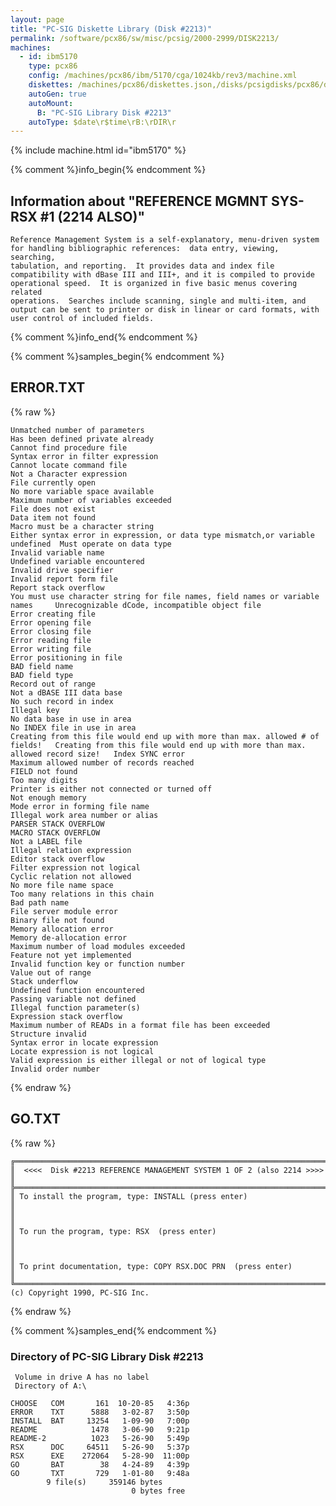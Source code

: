 ```yaml
---
layout: page
title: "PC-SIG Diskette Library (Disk #2213)"
permalink: /software/pcx86/sw/misc/pcsig/2000-2999/DISK2213/
machines:
  - id: ibm5170
    type: pcx86
    config: /machines/pcx86/ibm/5170/cga/1024kb/rev3/machine.xml
    diskettes: /machines/pcx86/diskettes.json,/disks/pcsigdisks/pcx86/diskettes.json
    autoGen: true
    autoMount:
      B: "PC-SIG Library Disk #2213"
    autoType: $date\r$time\rB:\rDIR\r
---
```


{% include machine.html id="ibm5170" %}

{% comment %}info_begin{% endcomment %}

## Information about "REFERENCE MGMNT SYS-RSX #1 (2214 ALSO)"

    Reference Management System is a self-explanatory, menu-driven system
    for handling bibliographic references:  data entry, viewing, searching,
    tabulation, and reporting.  It provides data and index file
    compatibility with dBase III and III+, and it is compiled to provide
    operational speed.  It is organized in five basic menus covering related
    operations.  Searches include scanning, single and multi-item, and
    output can be sent to printer or disk in linear or card formats, with
    user control of included fields.
{% comment %}info_end{% endcomment %}

{% comment %}samples_begin{% endcomment %}

## ERROR.TXT

{% raw %}
```
Unmatched number of parameters                                                  Has been defined private already                                                Cannot find procedure file                                                      Syntax error in filter expression                                               Cannot locate command file                                                      Not a Character expression                                                      File currently open                                                             No more variable space available                                                Maximum number of variables exceeded                                            File does not exist                                                             Data item not found                                                             Macro must be a character string                                                Either syntax error in expression, or data type mismatch,or variable undefined  Must operate on data type                                                       Invalid variable name                                                           Undefined variable encountered                                                  Invalid drive specifier                                                         Invalid report form file                                                        Report stack overflow                                                           You must use character string for file names, field names or variable names     Unrecognizable dCode, incompatible object file                                  Error creating file                                                             Error opening file                                                              Error closing file                                                              Error reading file                                                              Error writing file                                                              Error positioning in file                                                       BAD field name                                                                  BAD field type                                                                  Record out of range                                                             Not a dBASE III data base                                                       No such record in index                                                         Illegal key                                                                     No data base in use in area                                                     No INDEX file in use in area                                                    Creating from this file would end up with more than max. allowed # of fields!   Creating from this file would end up with more than max. allowed record size!   Index SYNC error                                                                Maximum allowed number of records reached                                       FIELD not found                                                                 Too many digits                                                                 Printer is either not connected or turned off                                   Not enough memory                                                               Mode error in forming file name                                                 Illegal work area number or alias                                               PARSER STACK OVERFLOW                                                           MACRO STACK OVERFLOW                                                            Not a LABEL file                                                                Illegal relation expression                                                     Editor stack overflow                                                           Filter expression not logical                                                   Cyclic relation not allowed                                                     No more file name space                                                         Too many relations in this chain                                                Bad path name                                                                   File server module error                                                        Binary file not found                                                           Memory allocation error                                                         Memory de-allocation error                                                      Maximum number of load modules exceeded                                         Feature not yet implemented                                                     Invalid function key or function number                                         Value out of range                                                              Stack underflow                                                                 Undefined function encountered                                                  Passing variable not defined                                                    Illegal function parameter(s)                                                   Expression stack overflow                                                       Maximum number of READs in a format file has been exceeded                      Structure invalid                                                               Syntax error in locate expression                                               Locate expression is not logical                                                Valid expression is either illegal or not of logical type                       Invalid order number                            
```
{% endraw %}

## GO.TXT

{% raw %}
```
╔═════════════════════════════════════════════════════════════════════════╗
║  <<<<  Disk #2213 REFERENCE MANAGEMENT SYSTEM 1 OF 2 (also 2214 >>>>    ║
╠═════════════════════════════════════════════════════════════════════════╣
║ To install the program, type: INSTALL (press enter)                     ║
║                                                                         ║
║ To run the program, type: RSX  (press enter)                            ║
║                                                                         ║
║ To print documentation, type: COPY RSX.DOC PRN  (press enter)           ║
╚═════════════════════════════════════════════════════════════════════════╝
(c) Copyright 1990, PC-SIG Inc.
```
{% endraw %}

{% comment %}samples_end{% endcomment %}

### Directory of PC-SIG Library Disk #2213

     Volume in drive A has no label
     Directory of A:\

    CHOOSE   COM       161  10-20-85   4:36p
    ERROR    TXT      5888   3-02-87   3:50p
    INSTALL  BAT     13254   1-09-90   7:00p
    README            1478   3-06-90   9:21p
    README-2          1023   5-26-90   5:49p
    RSX      DOC     64511   5-26-90   5:37p
    RSX      EXE    272064   5-28-90  11:00p
    GO       BAT        38   4-24-89   4:39p
    GO       TXT       729   1-01-80   9:48a
            9 file(s)     359146 bytes
                               0 bytes free
